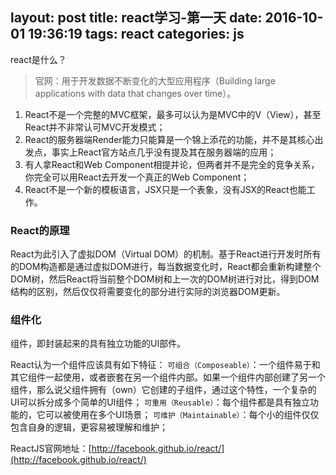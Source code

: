 layout: post
title: react学习-第一天
date: 2016-10-01 19:36:19
tags: react
categories: js
---

react是什么？
> 官网：用于开发数据不断变化的大型应用程序（Building large applications with data that changes over time）。

<!-- more -->

1. React不是一个完整的MVC框架，最多可以认为是MVC中的V（View），甚至React并不非常认可MVC开发模式；
2. React的服务器端Render能力只能算是一个锦上添花的功能，并不是其核心出发点，事实上React官方站点几乎没有提及其在服务器端的应用；
3. 有人拿React和Web Component相提并论，但两者并不是完全的竞争关系，你完全可以用React去开发一个真正的Web Component；
4. React不是一个新的模板语言，JSX只是一个表象，没有JSX的React也能工作。

### React的原理
React为此引入了虚拟DOM（Virtual DOM）的机制。基于React进行开发时所有的DOM构造都是通过虚拟DOM进行，每当数据变化时，React都会重新构建整个DOM树，然后React将当前整个DOM树和上一次的DOM树进行对比，得到DOM结构的区别，然后仅仅将需要变化的部分进行实际的浏览器DOM更新。

### 组件化
组件，即封装起来的具有独立功能的UI部件。

React认为一个组件应该具有如下特征：
`可组合（Composeable）`：一个组件易于和其它组件一起使用，或者嵌套在另一个组件内部。如果一个组件内部创建了另一个组件，那么说父组件拥有（own）它创建的子组件，通过这个特性，一个复杂的UI可以拆分成多个简单的UI组件；
`可重用（Reusable）`：每个组件都是具有独立功能的，它可以被使用在多个UI场景；
`可维护（Maintainable）`：每个小的组件仅仅包含自身的逻辑，更容易被理解和维护；

ReactJS官网地址：[http://facebook.github.io/react/](http://facebook.github.io/react/)
